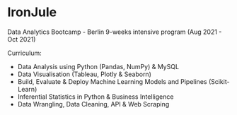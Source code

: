 # IronJule
Data Analytics Bootcamp - Berlin
9-weeks intensive program (Aug 2021 - Oct 2021)


Curriculum:
- Data Analysis using Python (Pandas, NumPy) & MySQL
- Data Visualisation (Tableau, Plotly & Seaborn)
- Build, Evaluate & Deploy Machine Learning Models and Pipelines (Scikit-Learn)
- Inferential Statistics in Python & Business Intelligence
- Data Wrangling, Data Cleaning, API & Web Scraping
